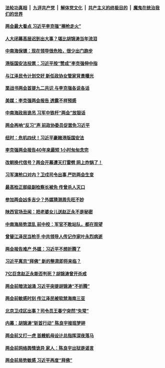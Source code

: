 

####  [法轮功真相](../../../../basic/blob/master/README.md?t=06030901) &nbsp;|&nbsp; [九评共产党](../../../../9ping.md/blob/master/README.md?t=06030901) &nbsp;|&nbsp; [解体党文化](../../../../jtdwh.md/blob/master/README.md?t=06030901)  &nbsp;|&nbsp; [共产主义的终极目的](../../../../gczydzjmd.md/blob/master/README.md?t=06030901) &nbsp;|&nbsp; [魔鬼在统治我们的世界](../../../../mgztzwmdsj.md/blob/master/README.md?t=06030901) 

#### [两会最大看点 习近平李克强“擦枪走火”](../pages/prog1138/a102860436.md?t=06030901) 

#### [人大闭幕高层迟到出大事？堪比胡锦涛当年流泪](../pages/prog1138/a102859399.md?t=06030901) 

#### [中南海保镖：现在领导很危险，很少出门跑步](../pages/prog1138/a102858639.md?t=06030901) 

#### [港版国安法投票：习近平按“赞成”李克强伸中指](../pages/prog1138/a102858517.md?t=06030901) 

#### [与江泽民令计划交好 新任政协女管家背景曝光](../pages/prog1138/a102857716.md?t=06030901) 

#### [栗战书两会首提九二共识 与李克强各说各话](../pages/prog1138/a102856077.md?t=06030901) 

#### [美媒：李克强两会报告 透露不祥预感](../pages/prog1138/a102855954.md?t=06030901) 

#### [中南海政局诡吊 习军中铁杆“两会”放狠话](../pages/prog1138/a102855175.md?t=06030901) 

#### [两会再响“反习”声 前政协委员促罢免习近平](../pages/prog1138/a102854149.md?t=06030901) 

#### [纽时：危机四伏！习近平豪赌港版国安法](../pages/prog1138/a102853942.md?t=06030901) 

#### [李克强两会报告40年来最短 1小时匆匆念完](../pages/prog1138/a102853259.md?t=06030901) 

#### [改朝换代信号？两会开幕遭天打雷劈 网上炸锅了！](../pages/prog1138/a102853217.md?t=06030901) 


#### [习军演枪口对内？卫戍司令出事 严防两会生变](../pages/prog1138/a102850675.md?t=06030901) 

#### [最高检正部级副检察长被免 传曾杀人灭口](../pages/prog1138/a102850650.md?t=06030901) 

#### [参加两会凶多吉少？外媒猜测周先旺不妙](../pages/prog1138/a102850537.md?t=06030901) 

#### [陕西官场丑闻：把老婆女儿送赵正永不是秘密](../pages/prog1138/a102849041.md?t=06030901) 

#### [中南海局势混乱 前中校：军官不敢站队，都在观望](../pages/prog1138/a102848968.md?t=06030901) 

#### [曾替江泽民当枪手 中共领导人传记作家叶永烈病逝](../pages/prog1138/a102848302.md?t=06030901) 

#### [两会报告难产 外媒：习近平不想折腾了](../pages/prog1138/a102848251.md?t=06030901) 

#### [习近平离京“拜佛” 新的整肃即将来临？](../pages/prog1138/a102847621.md?t=06030901) 

#### [7亿巨贪赵正永能否判死？胡锦涛曾开杀戒](../pages/prog1138/a102847452.md?t=06030901) 

#### [两会前暗流汹涌 习近平突提胡锦涛“不折腾”](../pages/prog1138/a102847372.md?t=06030901) 

#### [两会前敏感时刻 传江泽民被软禁海南三亚](../pages/prog1138/a102846591.md?t=06030901) 

#### [北京卫戍区出事？司令员王春宁突然“失常”](../pages/prog1138/a102846518.md?t=06030901) 

#### [内幕：胡锦涛“斩首行动” 陈良宇接班梦碎](../pages/prog1138/a102845669.md?t=06030901) 


#### [两会前又打一虎 首艘航母设计总指挥深夜落马](../pages/prog1138/a102845555.md?t=06030901) 

#### [两会前网络舆情诡异 家人：陈良宇出狱是谣言](../pages/prog1138/a102845180.md?t=06030901) 

#### [两会前局势敏感 习近平再度“拜佛”](../pages/prog1138/a102844927.md?t=06030901) 

